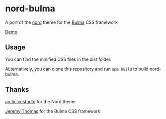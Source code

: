 # nord-bulma

A port of the [nord](https://github.com/arcticicestudio/nord) theme for the [Bulma](https://github.com/jgthms/bulma/) CSS framework

[Demo](https://sereneblue.github.io/nord-bulma)

## Usage

You can find the minified CSS files in the dist folder.

ALternatively, you can clone this repository and run `npm build` to build nord-bulma.

## Thanks

[arcticicestudio](https://github.com/arcticicestudio/nord) for the Nord theme

[Jeremy Thomas](https://github.com/jgthms) for the Bulma CSS framework

